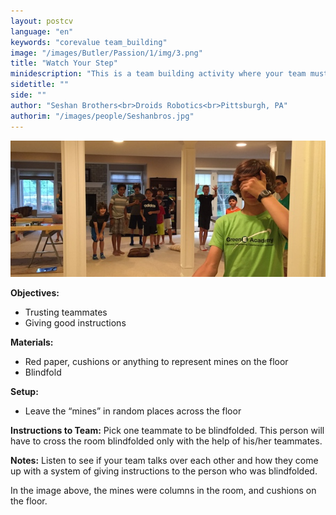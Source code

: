 ```yaml
---
layout: postcv
language: "en"
keywords: "corevalue team_building"
image: "/images/Butler/Passion/1/img/3.png"
title: "Watch Your Step"
minidescription: "This is a team building activity where your team must help one person navigate through a mine field."
sidetitle: ""
side: ""
author: "Seshan Brothers<br>Droids Robotics<br>Pittsburgh, PA"
authorim: "/images/people/Seshanbros.jpg"
---
```



<img src="/images/CoreValues/Mines.jpg" style="max-width: 100%">

<b>Objectives:</b>
- Trusting teammates
- Giving good instructions

<b>Materials:</b>
- Red paper, cushions or anything to represent mines on the floor
- Blindfold

<b>Setup:</b>
- Leave the “mines” in random places across the floor


<b>Instructions to Team:</b>
Pick one teammate to be blindfolded. This person will have to cross the room blindfolded only with the help of his/her teammates.

<b>Notes:</b>
Listen to see if your team talks over each other and how they come up with a system of giving instructions to the person who was blindfolded.

In the image above, the mines were columns in the room, and cushions on the floor.

